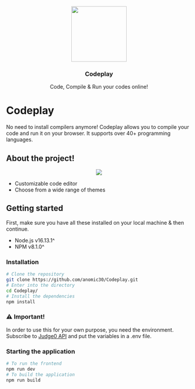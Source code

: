 <p align="center">
   <br/>
   <img width="150px" src="https://user-images.githubusercontent.com/63467479/180438913-a9465956-561e-43a2-8b55-e8944f2ba626.png" />
   <h3 align="center">Codeplay</h3>
   <p align="center">Code, Compile & Run your codes online!</p>
</p>


# Codeplay

No need to install compilers anymore! Codeplay allows you to compile your code and run it on your browser. It supports over 40+ programming languages.
## About the project!

<p align="center">
<img src="https://user-images.githubusercontent.com/63467479/180439962-30810418-0491-4e1e-a42f-8e11e2082a70.png"/>
</p>

- Customizable code editor
- Choose from a wide range of themes

## Getting started

First, make sure you have all these installed on your local machine & then continue.

* Node.js v16.13.1^
* NPM v8.1.0^

### Installation

```bash
# Clone the repository
git clone https://github.com/anomic30/Codeplay.git
# Enter into the directory
cd Codeplay/
# Install the dependencies
npm install
```
### ⚠️ Important!
In order to use this for your own purpose, you need the environment. Subscribe to [Judge0 API]("https://rapidapi.com/judge0-official/api/judge0-ce/pricing") and put the variables in a .env file.

### Starting the application

```bash
# To run the frontend
npm run dev
# To build the application
npm run build
```